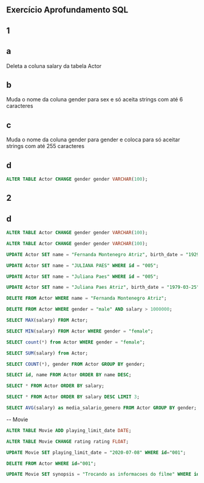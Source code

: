 ## Exercício Aprofundamento SQL

## 1
## a

Deleta a coluna salary da tabela Actor

## b

Muda o nome da coluna gender para sex e só aceita strings com até 6 caracteres

## c

Muda o nome da coluna gender para gender e coloca para só aceitar strings com até 255 caracteres

## d


```sql
ALTER TABLE Actor CHANGE gender gender VARCHAR(100);
```


## 2
## d

```sql
ALTER TABLE Actor CHANGE gender gender VARCHAR(100);
```


```sql
ALTER TABLE Actor CHANGE gender gender VARCHAR(100);
```

```sql
UPDATE Actor SET name = "Fernanda Montenegro Atriz", birth_date = "1929-09-19" WHERE id = "003";
```

```sql
UPDATE Actor SET name = "JULIANA PAES" WHERE id = "005";
```

```sql
UPDATE Actor SET name = "Juliana Paes" WHERE id = "005";
```

```sql
UPDATE Actor SET name = "Juliana Paes Atriz", birth_date = "1979-03-25", salary = "700000", gender = "female" WHERE id = "005";
```

```sql
DELETE FROM Actor WHERE name = "Fernanda Montenegro Atriz";
```

```sql
DELETE FROM Actor WHERE gender = "male" AND salary > 1000000;
```

```sql
SELECT MAX(salary) FROM Actor;
```

```sql
SELECT MIN(salary) FROM Actor WHERE gender = "female";
```

```sql
SELECT count(*) from Actor WHERE gender = "female";
```

```sql
SELECT SUM(salary) from Actor;
```

```sql
SELECT COUNT(*), gender FROM Actor GROUP BY gender;
```

```sql
SELECT id, name FROM Actor ORDER BY name DESC;
```

```sql
SELECT * FROM Actor ORDER BY salary;
```

```sql
SELECT * FROM Actor ORDER BY salary DESC LIMIT 3;
```

```sql
SELECT AVG(salary) as media_salario_genero FROM Actor GROUP BY gender;
```

-- Movie 

```sql
ALTER TABLE Movie ADD playing_limit_date DATE;
```

```sql
ALTER TABLE Movie CHANGE rating rating FLOAT;
```

```sql
UPDATE Movie SET playing_limit_date = "2020-07-08" WHERE id="001";
```

```sql
DELETE FROM Actor WHERE id="001";
```

```sql
UPDATE Movie SET synopsis = "Trocando as informacoes do filme" WHERE id="001";
```
